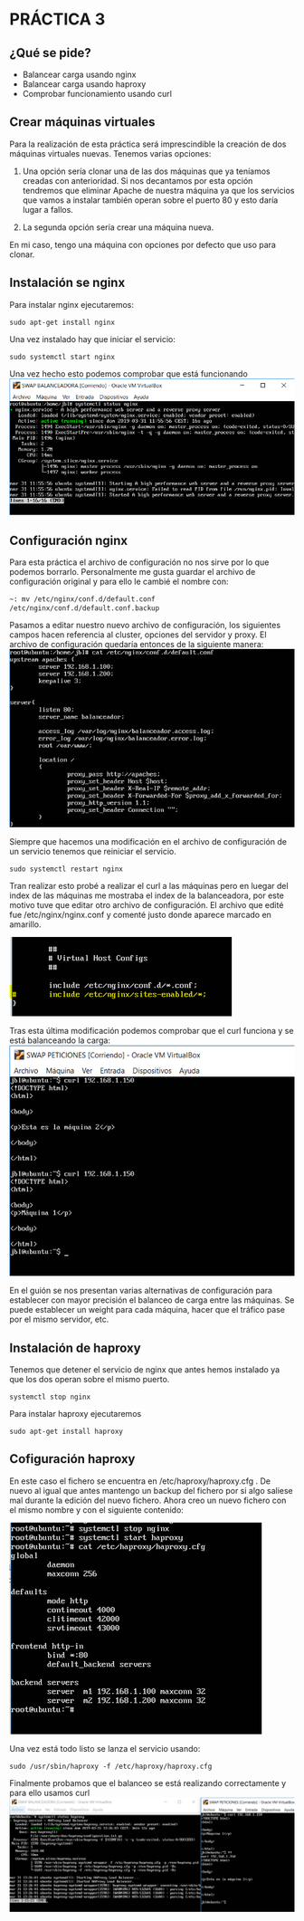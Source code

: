 # PRÁCTICA 3

## ¿Qué se pide?
 - Balancear carga usando nginx
 - Balancear carga usando haproxy
 - Comprobar funcionamiento usando curl

## Crear máquinas virtuales
Para la realización de esta práctica será imprescindible la creación de dos máquinas virtuales nuevas. Tenemos varias opciones:

1) Una opción sería clonar una de las dos máquinas que ya teníamos creadas con anterioridad. Si nos decantamos por esta opción tendremos que eliminar Apache de nuestra máquina ya que los servicios que vamos a instalar también operan sobre el puerto 80 y esto daría lugar a fallos.

2) La segunda opción sería crear una máquina nueva.

En mi caso, tengo una máquina con opciones por defecto que uso para clonar.

## Instalación se nginx

Para instalar nginx ejecutaremos:
~~~
sudo apt-get install nginx
~~~

Una vez instalado hay que iniciar el servicio:
~~~
sudo systemctl start nginx
~~~

Una vez hecho esto podemos comprobar que está funcionando
![Ruta incorrecta](./img/nginx.PNG)

## Configuración nginx

Para esta práctica el archivo de configuración no nos sirve por lo que podemos borrarlo. Personalmente me gusta guardar el archivo de configuración original y para ello le cambié el nombre con:
~~~
~: mv /etc/nginx/conf.d/default.conf /etc/nginx/conf.d/default.conf.backup
~~~

Pasamos a editar nuestro nuevo archivo de configuración, los siguientes campos hacen referencia al cluster, opciones del servidor y proxy. El archivo de configuración quedaría entonces de la siguiente manera:
![Ruta incorrecta](./img/nginxconf.PNG)

Siempre que hacemos una modificación en el archivo de configuración de un servicio tenemos que reiniciar el servicio.
~~~
sudo systemctl restart nginx
~~~

Tran realizar esto probé a realizar el curl a las máquinas pero en luegar del index de las máquinas me mostraba el index de la balanceadora, por este motivo tuve que editar otro archivo de configuración. El archivo que edité fue /etc/nginx/nginx.conf y comenté justo donde aparece marcado en amarillo.



![Ruta incorrecta](./img/nginxconf2.PNG)

Tras esta última modificación podemos comprobar que el curl funciona y se está balanceando la carga:
![Ruta incorrecta](./img/balanceo.PNG)

En el guión se nos presentan varias alternativas de configuración para establecer con mayor precisión el balanceo de carga entre las máquinas. Se puede establecer un weight para cada máquina, hacer que el tráfico pase por el mismo servidor, etc.

## Instalación de haproxy
Tenemos que detener el servicio de nginx que antes hemos instalado ya que los dos operan sobre el mismo puerto.
~~~
systemctl stop nginx
~~~

Para instalar haproxy ejecutaremos 
~~~
sudo apt-get install haproxy
~~~

## Cofiguración haproxy
En este caso el fichero se encuentra en /etc/haproxy/haproxy.cfg . De nuevo al igual que antes mantengo un backup del fichero por si algo saliese mal durante la edición del nuevo fichero. Ahora creo un nuevo fichero con el mismo nombre y con el siguiente contenido:



![Ruta incorrecta](./img/haproxyconf.PNG)


Una vez está todo listo se lanza el servicio usando:
~~~
sudo /usr/sbin/haproxy -f /etc/haproxy/haproxy.cfg
~~~

Finalmente probamos que el balanceo se está realizando correctamente y para ello usamos curl
![Ruta incorrecta](./img/balanceo2.PNG)



